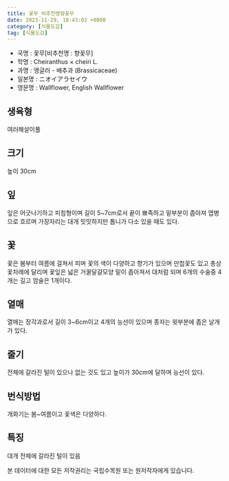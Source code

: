 ```yaml
---
title: 꽃무_비추천명향꽃무
date: 2023-11-29, 18:43:02 +0800
category: [식물도감]
tag: [식물도감]
---
```




- 국명 : 꽃무[비추천명 : 향꽃무]
- 학명 : Cheiranthus × cheiri L.
- 과명 : 앵글러 - 배추과 (Brassicaceae)
- 일본명 : ニオイアラセイウ
- 영문명 : Wallflower, English Wallflower


## 생육형
여러해살이풀 
## 크기
높이 30cm
## 잎
잎은 어긋나기하고 피침형이며 길이 5~7cm로서 끝이 뾰족하고 밑부분이 좁아져 엽병으로 흐르며 가장자리는 대개 밋밋하지만 톱니가 다소 있을 때도 있다.
## 꽃
꽃은 봄부터 여름에 걸쳐서 피며 꽃의 색이 다양하고 향기가 있으며 만첩꽃도 있고 총상꽃차례에 달리며 꽃잎은 넓은 거꿀달걀모양 밑이 좁아져서 대처럼 되며 6개의 수술중 4개는 길고 암술은 1개이다.
## 열매
열매는 장각과로서 길이 3~6cm이고 4개의 능선이 있으며 종자는 윗부분에 좁은 날개가 있다.
## 줄기
전체에 갈라진 털이 있으나 없는 것도 있고 높이가 30cm에 달하며 능선이 있다.
## 번식방법
개화기는 봄~여름이고 꽃색은 다양하다.
## 특징
대개 전체에 갈라진 털이 있음






본 데이터에 대한 모든 저작권리는 국립수목원 또는 원저작자에게 있습니다.
